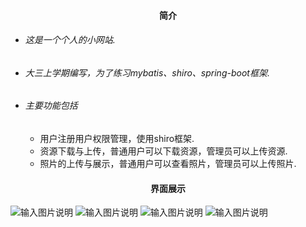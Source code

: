 #### <center>简介</center>
- ###### 这是一个个人的小网站.
- ###### 大三上学期编写，为了练习mybatis、shiro、spring-boot框架.
- ###### 主要功能包括
  + 用户注册用户权限管理，使用shiro框架.
  + 资源下载与上传，普通用户可以下载资源，管理员可以上传资源.
  + 照片的上传与展示，普通用户可以查看照片，管理员可以上传照片.

#### <center>界面展示</center>
![输入图片说明](https://images.gitee.com/uploads/images/2019/0715/132425_da108f4c_2255764.png "133318_d2499e5f_2255764.png")
![输入图片说明](https://images.gitee.com/uploads/images/2019/0715/132457_33961808_2255764.png "133345_17e3a1a6_2255764.png")
![输入图片说明](https://images.gitee.com/uploads/images/2019/0715/132607_d6530070_2255764.png "133335_df5c153b_2255764.png")
![输入图片说明](https://images.gitee.com/uploads/images/2019/0715/132338_33e74c24_2255764.png "133611_58c40b97_2255764.png")
